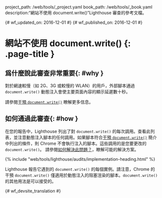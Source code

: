 project_path: /web/tools/_project.yaml
book_path: /web/tools/_book.yaml
description:“網站不使用 document.write()”Lighthouse 審查的參考文檔。

{# wf_updated_on: 2016-12-01 #}
{# wf_published_on: 2016-12-01 #}

# 網站不使用 document.write() {: .page-title }

## 爲什麼說此審查非常重要{: #why }

對於網速較慢（如 2G、3G 或較慢的 WLAN）的用戶，外部腳本通過 `document.write()` 動態注入會使主要頁面內容的顯示延遲數十秒。



請參閱[干預 `document.write()`][blog] 瞭解更多信息。

[blog]: /web/updates/2016/08/removing-document-write

## 如何通過此審查{: #how }

在您的報告中，Lighthouse 列出了對 `document.write()` 的每次調用。查看此列表，並注意動態注入腳本的任何調用。如果腳本符合[干預 `document.write()`][blog] 簡介中列出的條件，則 Chrome 不會執行注入的腳本。這些調用的是您要更改的 `document.write()`。
請參閱[如何解決此問題？][fix]，瞭解可能的解決方案。 

[fix]: /web/updates/2016/08/removing-document-write#how_do_i_fix_this

{% include "web/tools/lighthouse/audits/implementation-heading.html" %}

Lighthouse 報告它遇到的 `document.write()` 的每個實例。請注意，Chrome 的干預 `document.write()` 僅適用於動態注入的阻塞渲染的腳本。`document.write()` 的其他用法是可以接受的。



{# wf_devsite_translation #}
